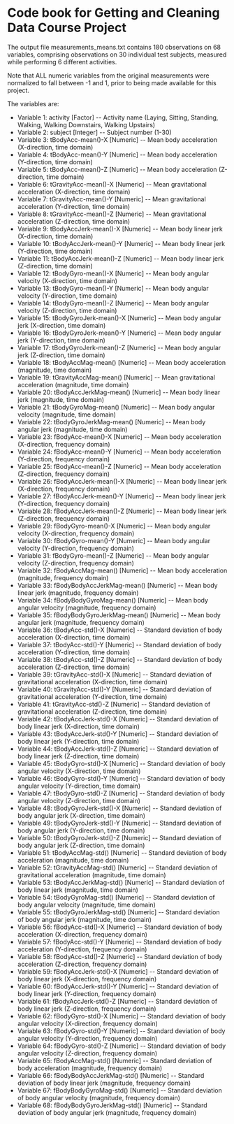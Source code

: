 # Code book for Getting and Cleaning Data Course Project

The output file measurements_means.txt contains 180 observations on 68 variables, comprising observations on 30 individual test subjects, measured while performing 6 different activities.

Note that ALL numeric variables from the original measurements were normalized to fall between -1 and 1, prior to being made available for this project.

The variables are:
- Variable 1: activity [Factor] -- Activity name (Laying, Sitting, Standing, Walking, Walking Downstairs, Walking Upstairs)
- Variable 2: subject [Integer] -- Subject number (1-30)
- Variable 3: tBodyAcc-mean()-X [Numeric] -- Mean body acceleration (X-direction, time domain)
- Variable 4: tBodyAcc-mean()-Y [Numeric] -- Mean body acceleration (Y-direction, time domain)
- Variable 5: tBodyAcc-mean()-Z [Numeric] -- Mean body acceleration (Z-direction, time domain)
- Variable 6: tGravityAcc-mean()-X [Numeric] -- Mean gravitational acceleration (X-direction, time domain)
- Variable 7: tGravityAcc-mean()-Y [Numeric] -- Mean gravitational acceleration (Y-direction, time domain)
- Variable 8: tGravityAcc-mean()-Z [Numeric] -- Mean gravitational acceleration (Z-direction, time domain)
- Variable 9: tBodyAccJerk-mean()-X [Numeric] -- Mean body linear jerk (X-direction, time domain)
- Variable 10: tBodyAccJerk-mean()-Y [Numeric] -- Mean body linear jerk (Y-direction, time domain)
- Variable 11: tBodyAccJerk-mean()-Z [Numeric] -- Mean body linear jerk (Z-direction, time domain)
- Variable 12: tBodyGyro-mean()-X [Numeric] -- Mean body angular velocity (X-direction, time domain)
- Variable 13: tBodyGyro-mean()-Y [Numeric] -- Mean body angular velocity (Y-direction, time domain)
- Variable 14: tBodyGyro-mean()-Z [Numeric] -- Mean body angular velocity (Z-direction, time domain)
- Variable 15: tBodyGyroJerk-mean()-X [Numeric] -- Mean body angular jerk (X-direction, time domain)
- Variable 16: tBodyGyroJerk-mean()-Y [Numeric] -- Mean body angular jerk (Y-direction, time domain)
- Variable 17: tBodyGyroJerk-mean()-Z [Numeric] -- Mean body angular jerk (Z-direction, time domain)
- Variable 18: tBodyAccMag-mean() [Numeric] -- Mean body acceleration (magnitude, time domain)
- Variable 19: tGravityAccMag-mean() [Numeric] -- Mean gravitational acceleration (magnitude, time domain)
- Variable 20: tBodyAccJerkMag-mean() [Numeric] -- Mean body linear jerk (magnitude, time domain)
- Variable 21: tBodyGyroMag-mean() [Numeric] -- Mean body angular velocity (magnitude, time domain)
- Variable 22: tBodyGyroJerkMag-mean() [Numeric] -- Mean body angular jerk (magnitude, time domain)
- Variable 23: fBodyAcc-mean()-X [Numeric] -- Mean body acceleration (X-direction, frequency domain)
- Variable 24: fBodyAcc-mean()-Y [Numeric] -- Mean body acceleration (Y-direction, frequency domain)
- Variable 25: fBodyAcc-mean()-Z [Numeric] -- Mean body acceleration (Z-direction, frequency domain)
- Variable 26: fBodyAccJerk-mean()-X [Numeric] -- Mean body linear jerk (X-direction, frequency domain)
- Variable 27: fBodyAccJerk-mean()-Y [Numeric] -- Mean body linear jerk (Y-direction, frequency domain)
- Variable 28: fBodyAccJerk-mean()-Z [Numeric] -- Mean body linear jerk (Z-direction, frequency domain)
- Variable 29: fBodyGyro-mean()-X [Numeric] -- Mean body angular velocity (X-direction, frequency domain)
- Variable 30: fBodyGyro-mean()-Y [Numeric] -- Mean body angular velocity (Y-direction, frequency domain)
- Variable 31: fBodyGyro-mean()-Z [Numeric] -- Mean body angular velocity (Z-direction, frequency domain)
- Variable 32: fBodyAccMag-mean() [Numeric] -- Mean body acceleration (magnitude, frequency domain)
- Variable 33: fBodyBodyAccJerkMag-mean() [Numeric] -- Mean body linear jerk (magnitude, frequency domain)
- Variable 34: fBodyBodyGyroMag-mean() [Numeric] -- Mean body angular velocity (magnitude, frequency domain)
- Variable 35: fBodyBodyGyroJerkMag-mean() [Numeric] -- Mean body angular jerk (magnitude, frequency domain)
- Variable 36: tBodyAcc-std()-X [Numeric] -- Standard deviation of body acceleration (X-direction, time domain)
- Variable 37: tBodyAcc-std()-Y [Numeric] -- Standard deviation of body acceleration (Y-direction, time domain)
- Variable 38: tBodyAcc-std()-Z [Numeric] -- Standard deviation of body acceleration (Z-direction, time domain)
- Variable 39: tGravityAcc-std()-X [Numeric] -- Standard deviation of gravitational acceleration (X-direction, time domain)
- Variable 40: tGravityAcc-std()-Y [Numeric] -- Standard deviation of gravitational acceleration (Y-direction, time domain)
- Variable 41: tGravityAcc-std()-Z [Numeric] -- Standard deviation of gravitational acceleration (Z-direction, time domain)
- Variable 42: tBodyAccJerk-std()-X [Numeric] -- Standard deviation of body linear jerk (X-direction, time domain)
- Variable 43: tBodyAccJerk-std()-Y [Numeric] -- Standard deviation of body linear jerk (Y-direction, time domain)
- Variable 44: tBodyAccJerk-std()-Z [Numeric] -- Standard deviation of body linear jerk (Z-direction, time domain)
- Variable 45: tBodyGyro-std()-X [Numeric] -- Standard deviation of body angular velocity (X-direction, time domain)
- Variable 46: tBodyGyro-std()-Y [Numeric] -- Standard deviation of body angular velocity (Y-direction, time domain)
- Variable 47: tBodyGyro-std()-Z [Numeric] -- Standard deviation of body angular velocity (Z-direction, time domain)
- Variable 48: tBodyGyroJerk-std()-X [Numeric] -- Standard deviation of body angular jerk (X-direction, time domain)
- Variable 49: tBodyGyroJerk-std()-Y [Numeric] -- Standard deviation of body angular jerk (Y-direction, time domain)
- Variable 50: tBodyGyroJerk-std()-Z [Numeric] -- Standard deviation of body angular jerk (Z-direction, time domain)
- Variable 51: tBodyAccMag-std() [Numeric] -- Standard deviation of body acceleration (magnitude, time domain)
- Variable 52: tGravityAccMag-std() [Numeric] -- Standard deviation of gravitational acceleration (magnitude, time domain)
- Variable 53: tBodyAccJerkMag-std() [Numeric] -- Standard deviation of body linear jerk (magnitude, time domain)
- Variable 54: tBodyGyroMag-std() [Numeric] -- Standard deviation of body angular velocity (magnitude, time domain)
- Variable 55: tBodyGyroJerkMag-std() [Numeric] -- Standard deviation of body angular jerk (magnitude, time domain)
- Variable 56: fBodyAcc-std()-X [Numeric] -- Standard deviation of body acceleration (X-direction, frequency domain)
- Variable 57: fBodyAcc-std()-Y [Numeric] -- Standard deviation of body acceleration (Y-direction, frequency domain)
- Variable 58: fBodyAcc-std()-Z [Numeric] -- Standard deviation of body acceleration (Z-direction, frequency domain)
- Variable 59: fBodyAccJerk-std()-X [Numeric] -- Standard deviation of body linear jerk (X-direction, frequency domain)
- Variable 60: fBodyAccJerk-std()-Y [Numeric] -- Standard deviation of body linear jerk (Y-direction, frequency domain)
- Variable 61: fBodyAccJerk-std()-Z [Numeric] -- Standard deviation of body linear jerk (Z-direction, frequency domain)
- Variable 62: fBodyGyro-std()-X [Numeric] -- Standard deviation of body angular velocity (X-direction, frequency domain)
- Variable 63: fBodyGyro-std()-Y [Numeric] -- Standard deviation of body angular velocity (Y-direction, frequency domain)
- Variable 64: fBodyGyro-std()-Z [Numeric] -- Standard deviation of body angular velocity (Z-direction, frequency domain)
- Variable 65: fBodyAccMag-std() [Numeric] -- Standard deviation of body acceleration (magnitude, frequency domain)
- Variable 66: fBodyBodyAccJerkMag-std() [Numeric] -- Standard deviation of body linear jerk (magnitude, frequency domain)
- Variable 67: fBodyBodyGyroMag-std() [Numeric] -- Standard deviation of body angular velocity (magnitude, frequency domain)
- Variable 68: fBodyBodyGyroJerkMag-std() [Numeric] -- Standard deviation of body angular jerk (magnitude, frequency domain)
